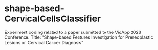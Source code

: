 # shape-based-CervicalCellsClassifier

Experiment coding related to a paper submitted to the VisApp 2023 Conference.
Title: "Shape-based Features Investigation for Preneoplastic Lesions on Cervical Cancer Diagnosis" 

